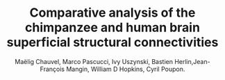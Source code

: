 ---
author: Maëlig Chauvel, Marco Pascucci, Ivy Uszynski, Bastien Herlin,Jean-François Mangin, William D Hopkins, Cyril Poupon.
title: Comparative analysis of the chimpanzee and human brain superficial structural connectivities
journal: Brain Structure and Function
year: 2024
type: article
doi: 10.1007/s00429-024-02823-2
team: yes
---